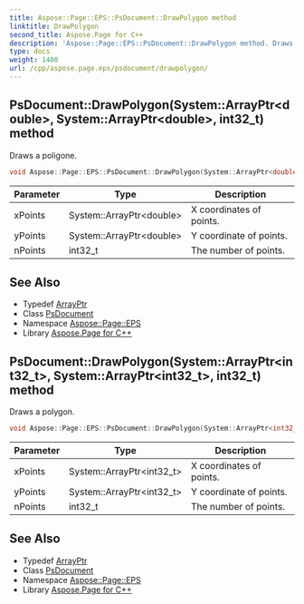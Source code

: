 ```yaml
---
title: Aspose::Page::EPS::PsDocument::DrawPolygon method
linktitle: DrawPolygon
second_title: Aspose.Page for C++
description: 'Aspose::Page::EPS::PsDocument::DrawPolygon method. Draws a poligone in C++.'
type: docs
weight: 1400
url: /cpp/aspose.page.eps/psdocument/drawpolygon/
---
```

## PsDocument::DrawPolygon(System::ArrayPtr\<double\>, System::ArrayPtr\<double\>, int32_t) method


Draws a poligone.

```cpp
void Aspose::Page::EPS::PsDocument::DrawPolygon(System::ArrayPtr<double> xPoints, System::ArrayPtr<double> yPoints, int32_t nPoints)
```


| Parameter | Type | Description |
| --- | --- | --- |
| xPoints | System::ArrayPtr\<double\> | X coordinates of points. |
| yPoints | System::ArrayPtr\<double\> | Y coordinate of points. |
| nPoints | int32_t | The number of points. |

## See Also

* Typedef [ArrayPtr](../../../system/arrayptr/)
* Class [PsDocument](../)
* Namespace [Aspose::Page::EPS](../../)
* Library [Aspose.Page for C++](../../../)
## PsDocument::DrawPolygon(System::ArrayPtr\<int32_t\>, System::ArrayPtr\<int32_t\>, int32_t) method


Draws a polygon.

```cpp
void Aspose::Page::EPS::PsDocument::DrawPolygon(System::ArrayPtr<int32_t> xPoints, System::ArrayPtr<int32_t> yPoints, int32_t nPoints)
```


| Parameter | Type | Description |
| --- | --- | --- |
| xPoints | System::ArrayPtr\<int32_t\> | X coordinates of points. |
| yPoints | System::ArrayPtr\<int32_t\> | Y coordinate of points. |
| nPoints | int32_t | The number of points. |

## See Also

* Typedef [ArrayPtr](../../../system/arrayptr/)
* Class [PsDocument](../)
* Namespace [Aspose::Page::EPS](../../)
* Library [Aspose.Page for C++](../../../)
